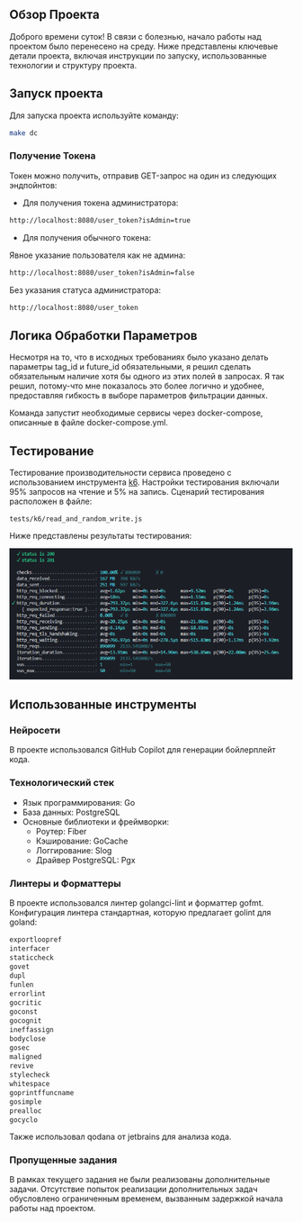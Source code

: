 ## Обзор Проекта

Доброго времени суток! В связи с болезнью, начало работы над проектом было перенесено на среду. Ниже представлены ключевые детали проекта, включая инструкции по запуску, использованные технологии и структуру проекта.
## Запуск проекта

Для запуска проекта используйте команду:

```bash
make dc
```

### Получение Токена

Токен можно получить, отправив GET-запрос на один из следующих эндпойнтов:

- Для получения токена администратора:

```bash
http://localhost:8080/user_token?isAdmin=true
```
- Для получения обычного токена:

Явное указание пользователя как не админа:
```bash
http://localhost:8080/user_token?isAdmin=false
```
Без указания статуса администратора:
```bash
http://localhost:8080/user_token
```
## Логика Обработки Параметров

Несмотря на то, что в исходных требованиях было указано делать параметры tag_id и future_id обязательными, я решил сделать обязательным наличие хотя бы одного из этих полей в запросах. Я так решил, потому-что мне показалось это более логично и удобнее, предоставляя гибкость в выборе параметров фильтрации данных.

Команда запустит необходимые сервисы через docker-compose, описанные в файле docker-compose.yml.
## Тестирование

Тестирование производительности сервиса проведено с использованием инструмента [k6](https://k6.io/). Настройки тестирования включали 95% запросов на чтение и 5% на запись. Сценарий тестирования расположен в файле:

```plaintext
tests/k6/read_and_random_write.js
```
Ниже представлены результаты тестирования:

![k6](/tests/k6/read_and_random_write_result.png)
## Использованные инструменты
### Нейросети

В проекте использовался GitHub Copilot для генерации бойлерплейт кода.
### Технологический стек

- Язык программирования: Go
- База данных: PostgreSQL
- Основные библиотеки и фреймворки:
  - Роутер: Fiber
  - Кэширование: GoCache
  - Логгирование: Slog
  - Драйвер PostgreSQL: Pgx


### Линтеры и Форматтеры
В проекте использовался линтер golangci-lint и форматтер gofmt. Конфигурация линтера стандартная, которую предлагает golint для goland:
    
```plaintext
exportloopref
interfacer
staticcheck
govet
dupl
funlen
errorlint
gocritic
goconst
gocognit
ineffassign
bodyclose
gosec
maligned
revive
stylecheck
whitespace
goprintffuncname
gosimple
prealloc
gocyclo
```
Также использовал qodana от jetbrains для анализа кода.

### Пропущенные задания

В рамках текущего задания не были реализованы дополнительные задачи. Отсутствие попыток реализации дополнительных задач обусловлено ограниченным временем, вызванным задержкой начала работы над проектом.